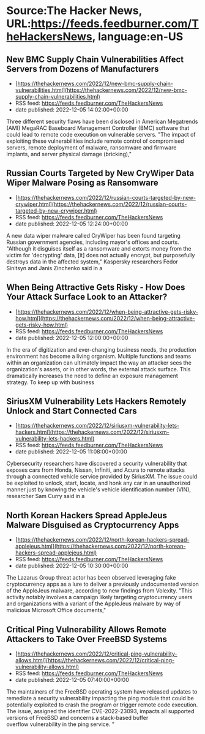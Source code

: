 # Source:The Hacker News, URL:https://feeds.feedburner.com/TheHackersNews, language:en-US

## New BMC Supply Chain Vulnerabilities Affect Servers from Dozens of Manufacturers
 - [https://thehackernews.com/2022/12/new-bmc-supply-chain-vulnerabilities.html](https://thehackernews.com/2022/12/new-bmc-supply-chain-vulnerabilities.html)
 - RSS feed: https://feeds.feedburner.com/TheHackersNews
 - date published: 2022-12-05 14:02:00+00:00

Three different security flaws have been disclosed in American Megatrends (AMI) MegaRAC Baseboard Management Controller (BMC) software that could lead to remote code execution on vulnerable servers.
"The impact of exploiting these vulnerabilities include remote control of compromised servers, remote deployment of malware, ransomware and firmware implants, and server physical damage (bricking),"

## Russian Courts Targeted by New CryWiper Data Wiper Malware Posing as Ransomware
 - [https://thehackernews.com/2022/12/russian-courts-targeted-by-new-crywiper.html](https://thehackernews.com/2022/12/russian-courts-targeted-by-new-crywiper.html)
 - RSS feed: https://feeds.feedburner.com/TheHackersNews
 - date published: 2022-12-05 12:24:00+00:00

A new data wiper malware called CryWiper has been found targeting Russian government agencies, including mayor's offices and courts.
"Although it disguises itself as a ransomware and extorts money from the victim for 'decrypting' data, [it] does not actually encrypt, but purposefully destroys data in the affected system," Kaspersky researchers Fedor Sinitsyn and Janis Zinchenko said in a

## When Being Attractive Gets Risky - How Does Your Attack Surface Look to an Attacker?
 - [https://thehackernews.com/2022/12/when-being-attractive-gets-risky-how.html](https://thehackernews.com/2022/12/when-being-attractive-gets-risky-how.html)
 - RSS feed: https://feeds.feedburner.com/TheHackersNews
 - date published: 2022-12-05 12:00:00+00:00

In the era of digitization and ever-changing business needs, the production environment has become a living organism. Multiple functions and teams within an organization can ultimately impact the way an attacker sees the organization's assets, or in other words, the external attack surface. This dramatically increases the need to define an exposure management strategy.
To keep up with business

## SiriusXM Vulnerability Lets Hackers Remotely Unlock and Start Connected Cars
 - [https://thehackernews.com/2022/12/siriusxm-vulnerability-lets-hackers.html](https://thehackernews.com/2022/12/siriusxm-vulnerability-lets-hackers.html)
 - RSS feed: https://feeds.feedburner.com/TheHackersNews
 - date published: 2022-12-05 11:08:00+00:00

Cybersecurity researchers have discovered a security vulnerability that exposes cars from Honda, Nissan, Infiniti, and Acura to remote attacks through a connected vehicle service provided by SiriusXM.
The issue could be exploited to unlock, start, locate, and honk any car in an unauthorized manner just by knowing the vehicle's vehicle identification number (VIN), researcher Sam Curry said in a

## North Korean Hackers Spread AppleJeus Malware Disguised as Cryptocurrency Apps
 - [https://thehackernews.com/2022/12/north-korean-hackers-spread-applejeus.html](https://thehackernews.com/2022/12/north-korean-hackers-spread-applejeus.html)
 - RSS feed: https://feeds.feedburner.com/TheHackersNews
 - date published: 2022-12-05 10:30:00+00:00

The Lazarus Group threat actor has been observed leveraging fake cryptocurrency apps as a lure to deliver a previously undocumented version of the AppleJeus malware, according to new findings from Volexity.
"This activity notably involves a campaign likely targeting cryptocurrency users and organizations with a variant of the AppleJeus malware by way of malicious Microsoft Office documents,"

## Critical Ping Vulnerability Allows Remote Attackers to Take Over FreeBSD Systems
 - [https://thehackernews.com/2022/12/critical-ping-vulnerability-allows.html](https://thehackernews.com/2022/12/critical-ping-vulnerability-allows.html)
 - RSS feed: https://feeds.feedburner.com/TheHackersNews
 - date published: 2022-12-05 07:40:00+00:00

The maintainers of the FreeBSD operating system have released updates to remediate a security vulnerability impacting the ping module that could be potentially exploited to crash the program or trigger remote code execution.
The issue, assigned the identifier CVE-2022-23093, impacts all supported versions of FreeBSD and concerns a stack-based buffer overflow vulnerability in the ping service.
"

